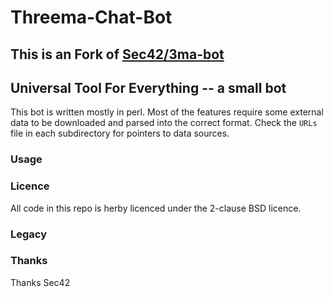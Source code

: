 # Threema-Chat-Bot

## This is an Fork of [Sec42/3ma-bot](https://github.com/Sec42/3ma-bot)

## Universal Tool For Everything -- a small bot

This bot is written mostly in perl.  Most of the features require some
external data to be downloaded and parsed into the correct format.
Check the `URLs` file in each subdirectory for pointers to data
sources.

### Usage


### Licence

All code in this repo is herby licenced under the 2-clause BSD licence. 

### Legacy


### Thanks

Thanks Sec42
